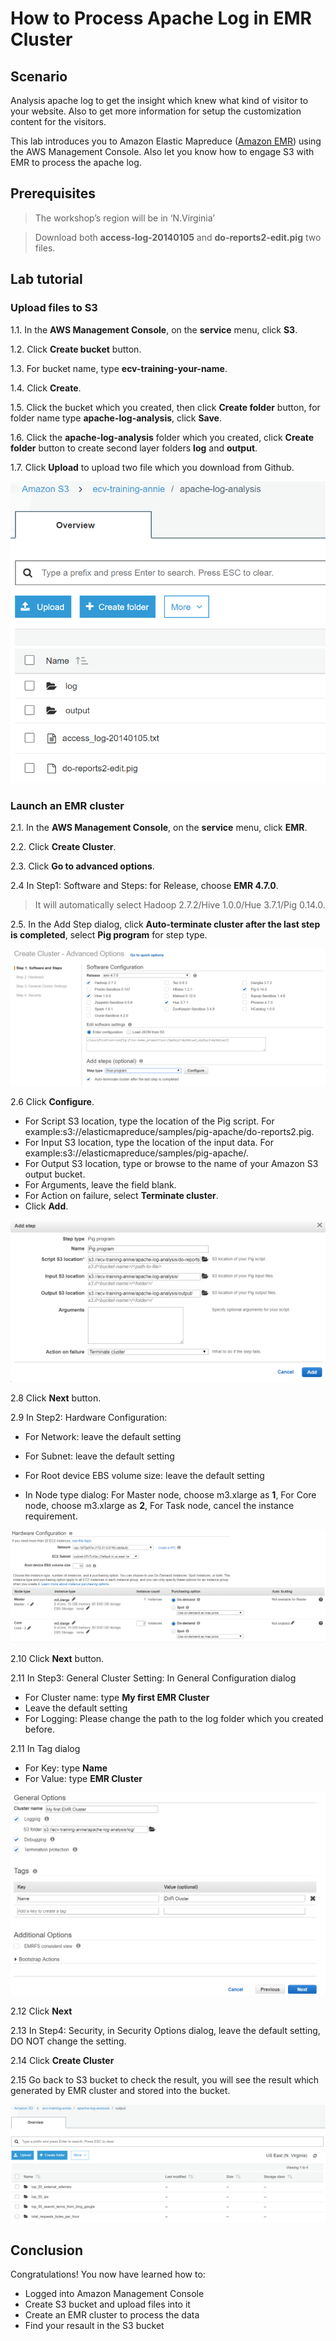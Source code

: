 # How to Process Apache Log in EMR Cluster

## Scenario
Analysis apache log to get the insight which knew what kind of visitor to your website. Also to get more information for setup the customization content for the visitors.

This lab introduces you to Amazon Elastic Mapreduce ([Amazon EMR](https://aws.amazon.com/emr/)) using the AWS Management Console. Also let you know how to engage S3 with EMR to process the apache log.


## Prerequisites
>The workshop’s region will be in ‘N.Virginia’

>Download both **access-log-20140105** and **do-reports2-edit.pig** two files.

## Lab tutorial
### Upload files to S3
1.1. 	In the **AWS Management Console**, on the **service** menu, click **S3**.

1.2. 	Click **Create bucket** button.

1.3. 	For bucket name, type **ecv-training-your-name**.

1.4.    Click **Create**.

1.5.    Click the bucket which you created, then click **Create folder** button, for folder name type **apache-log-analysis**, click **Save**.

1.6.    Click the **apache-log-analysis** folder which you created, click **Create folder** button to create second layer folders **log** and **output**.

1.7.    Click **Upload** to upload two file which you download from Github.

![1.png](/images/1.png)

### Launch an EMR cluster
2.1. 	In the **AWS Management Console**, on the **service** menu, click **EMR**.

2.2. 	Click **Create Cluster**.

2.3. 	Click **Go to advanced options**.

2.4 	In Step1: Software and Steps: for Release, choose **EMR 4.7.0**.

>It will automatically select Hadoop 2.7.2/Hive 1.0.0/Hue 3.7.1/Pig 0.14.0.

2.5. 	In the Add Step dialog, click **Auto-terminate cluster after the last step is completed**, select **Pig program** for step type.

![2.png](/images/2.png)

2.6 	Click **Configure**.
* For Script S3 location, type the location of the Pig script. For example:s3://elasticmapreduce/samples/pig-apache/do-reports2.pig.
* For Input S3 location, type the location of the input data. For example:s3://elasticmapreduce/samples/pig-apache/.
* For Output S3 location, type or browse to the name of your Amazon S3 output bucket.
* For Arguments, leave the field blank. 
* For Action on failure, select **Terminate cluster**.
* Click **Add**.

![3.png](/images/3.png)

2.8 	Click **Next** button.

2.9 	In Step2: Hardware Configuration:
* For Network: leave the default setting

* For Subnet: leave the default setting

* For Root device EBS volume size: leave the default setting

* In Node type dialog: For Master node, choose m3.xlarge as **1**, For Core node, choose m3.xlarge as **2**, For Task node, cancel the instance requirement.

![4.png](/images/4.png)

2.10    Click **Next** button.

2.11    In Step3: General Cluster Setting: In General Configuration dialog
* For Cluster name: type **My first EMR Cluster**
* Leave the default setting
* For Logging: Please change the path to the log folder which you created before.

2.11    In Tag dialog
* For Key: type **Name**
* For Value: type **EMR Cluster**

![5.png](/images/5.png)

2.12     Click **Next**

2.13    In Step4: Security, in Security Options dialog, leave the default setting, DO NOT change the setting.

2.14    Click **Create Cluster**

2.15    Go back to S3 bucket to check the result, you will see the result which generated by EMR cluster and stored into the bucket.

![6.png](/images/6.png)

## Conclusion

Congratulations! You now have learned how to:
* Logged into Amazon Management Console
* Create S3 bucket and upload files into it
* Create an EMR cluster to process the data
* Find your resault in the S3 bucket





